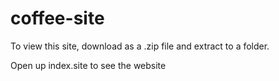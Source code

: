 # coffee-site

To view this site, download as a .zip file and extract to a folder.

Open up index.site to see the website

